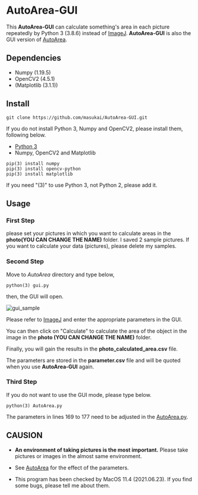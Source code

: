 # AutoArea-GUI

This **AutoArea-GUI** can calculate something's area in each picture repeatedly by Python 3 (3.8.6) instead of [ImageJ](https://imagej.nih.gov/ij/).
**AutoArea-GUI** is also the GUI version of [AutoArea](https://github.com/masukai/AutoArea).

## Dependencies

- Numpy (1.19.5)
- OpenCV2 (4.5.1)
- (Matplotlib (3.1.1))

## Install

```
git clone https://github.com/masukai/AutoArea-GUI.git
```

If you do not install Python 3, Numpy and OpenCV2, please install them, following below.

- [Python 3](https://www.python.org/downloads/)
- Numpy, OpenCV2 and Matplotlib

```
pip(3) install numpy
pip(3) install opencv-python
pip(3) install matplotlib
```

If you need "(3)" to use Python 3, not Python 2, please add it.

## Usage

### First Step

please set your pictures in which you want to calculate areas in the **photo(YOU CAN CHANGE THE NAME)** folder.
I saved 2 sample pictures. If you want to calculate your data (pictures), please delete my samples.

### Second Step

Move to _AutoArea_ directory and type below,

```
python(3) gui.py
```

then, the GUI will open.

<img alt="gui_sample" src="https://user-images.githubusercontent.com/37993351/122935809-9b1a6a00-d3ab-11eb-9e58-9b8f350aa3ce.png">

Please refer to [ImageJ](https://imagej.nih.gov/ij/) and enter the appropriate parameters in the GUI.

You can then click on "Calculate" to calculate the area of the object in the image in the **photo (YOU CAN CHANGE THE NAME)** folder.

Finally, you will gain the results in the **photo_calculated_area.csv** file.

The parameters are stored in the **parameter.csv** file and will be quoted when you use **AutoArea-GUI** again.

### Third Step

If you do not want to use the GUI mode, please type below.

```
python(3) AutoArea.py
```

The parameters in lines 169 to 177 need to be adjusted in the [AutoArea.py](https://github.com/masukai/AutoArea-GUI/blob/main/AutoArea.py).

## CAUSION

- **An environment of taking pictures is the most important.**
  Please take pictures or images in the almost same environment.

- See [AutoArea](https://github.com/masukai/AutoArea) for the effect of the parameters.

- This program has been checked by MacOS 11.4 (2021.06.23).
  If you find some bugs, please tell me about them.
